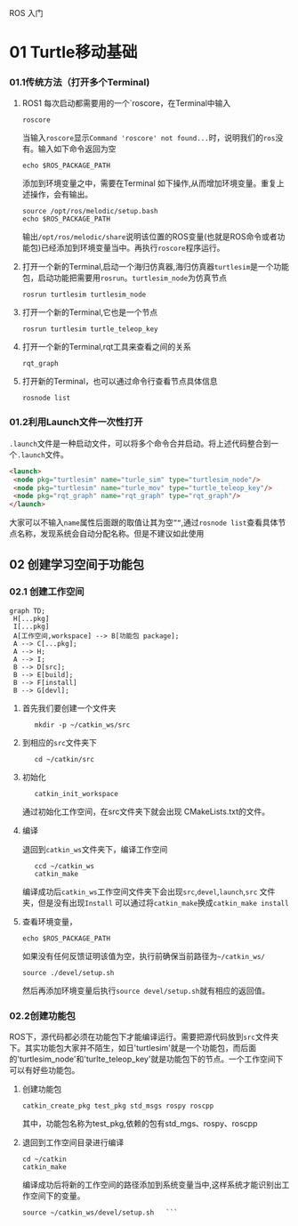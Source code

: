ROS 入门
# 01 Turtle移动基础
### 01.1传统方法（打开多个Terminal)
1. ROS1 每次启动都需要用的一个`roscore，在Terminal中输入
   ```SHELL
   roscore
   ```
   当输入`roscore`显示`Command 'roscore' not found...`时，说明我们的`ros`没有。输入如下命令返回为空
   ```SHELL
   echo $ROS_PACKAGE_PATH
   ```
   添加到环境变量之中，需要在Terminal 如下操作,从而增加环境变量。重复上述操作，会有输出。
   ```SHELL
   source /opt/ros/melodic/setup.bash
   echo $ROS_PACKAGE_PATH
   ```
   输出`/opt/ros/melodic/share`说明该位置的ROS变量(也就是ROS命令或者功能包)已经添加到环境变量当中。再执行`roscore`程序运行。
   
3. 打开一个新的Terminal,启动一个海归仿真器,海归仿真器`turtlesim`是一个功能包，启动功能把需要用`rosrun`。`turtlesim_node`为仿真节点
   ```SHELL
   rosrun turtlesim turtlesim_node
   ```
4. 打开一个新的Terminal,它也是一个节点
   ```SHELL
   rosrun turtlesim turtle_teleop_key
   ```
5. 打开一个新的Terminal,rqt工具来查看之间的关系
   ```SHELL
   rqt_graph
   ```
6. 打开新的Terminal，也可以通过命令行查看节点具体信息
   ```SHELL
   rosnode list
   ```
### 01.2利用Launch文件一次性打开
`.launch`文件是一种启动文件，可以将多个命令合并启动。将上述代码整合到一个`.launch`文件。
   ```html
   <launch>
    <node pkg="turtlesim" name="turle_sim" type="turtlesim_node"/>
    <node pkg="turtlesim" name="turle_mov" type="turtle_teleop_key"/>
    <node pkg="rqt_graph" name="rqt_graph" type="rqt_graph"/>
   </launch>
   ```
大家可以不输入`name`属性后面跟的取值让其为空`”“`,通过`rosnode list`查看具体节点名称，发现系统会自动分配名称。但是不建议如此使用

## 02 创建学习空间于功能包
### 02.1 创建工作空间
```mermaid
graph TD;
 H[...pkg]
 I[...pkg]
 A[工作空间,workspace] --> B[功能包 package];
 A --> C[...pkg];
 A --> H;
 A --> I;
 B --> D[src];
 B --> E[build];
 B --> F[install]
 B --> G[devl];
```
1. 首先我们要创建一个文件夹
   ```SHELL
      mkdir -p ~/catkin_ws/src
   ```
2. 到相应的`src`文件夹下
   ```SHELL
      cd ~/catkin/src
   ```

3. 初始化
   ```SHELL
      catkin_init_workspace
   ```
   通过初始化工作空间，在src文件夹下就会出现 CMakeLists.txt的文件。

4. 编译

   退回到`catkin_ws`文件夹下，编译工作空间
   ```SHELL
      ccd ~/catkin_ws
      catkin_make
   ```
   编译成功后`catkin_ws`工作空间文件夹下会出现`src`,`devel`,`launch`,`src` 文件夹，但是没有出现`Install`
   可以通过将`catkin_make`换成`catkin_make install`
5. 查看环境变量，
   ```SHELL
   echo $ROS_PACKAGE_PATH
   ```
   如果没有任何反馈证明该值为空，执行前确保当前路径为`~/catkin_ws/`
   ```SHELL
   source ./devel/setup.sh
   ```
   然后再添加环境变量后执行`source devel/setup.sh`就有相应的返回值。
### 02.2创建功能包
   ROS下，源代码都必须在功能包下才能编译运行。需要把源代码放到`src`文件夹下。其实功能包大家并不陌生，如日'turtlesim'就是一个功能包，而后面的'turtlesim_node'和'turlte_teleop_key'就是功能包下的节点。一个工作空间下可以有好些功能包。
1. 创建功能包   
   ```SHELL
   catkin_create_pkg test_pkg std_msgs rospy roscpp
   ```
   其中，功能包名称为test_pkg,依赖的包有std_mgs、rospy、roscpp
   
2. 退回到工作空间目录进行编译
   ```SHELL
   cd ~/catkin
   catkin_make
   ```
   编译成功后将新的工作空间的路径添加到系统变量当中,这样系统才能识别出工作空间下的变量。
   ```SHELL
   source ~/catkin_ws/devel/setup.sh   ```




 

